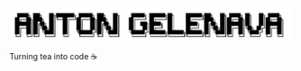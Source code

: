 ![ASCII Art](https://raw.githubusercontent.com/agelenava/agelenava/main/media/ascii-art.png)

Turning tea into code ☕